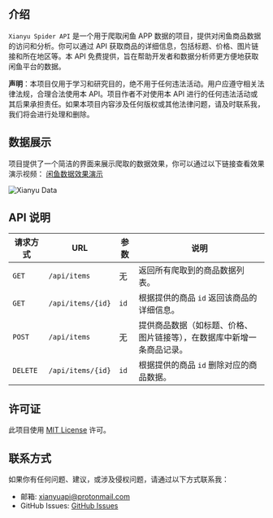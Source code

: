## 介绍

`Xianyu Spider API` 是一个用于爬取闲鱼 APP 数据的项目，提供对闲鱼商品数据的访问和分析。你可以通过 API 获取商品的详细信息，包括标题、价格、图片链接和所在地区等。本 API 免费提供，旨在帮助开发者和数据分析师更方便地获取闲鱼平台的数据。

**声明**：本项目仅用于学习和研究目的，绝不用于任何违法活动。用户应遵守相关法律法规，合理合法使用本 API。项目作者不对使用本 API 进行的任何违法活动或其后果承担责任。如果本项目内容涉及任何版权或其他法律问题，请及时联系我，我们将会进行处理和删除。

## 数据展示

项目提供了一个简洁的界面来展示爬取的数据效果，你可以通过以下链接查看效果演示视频：
[闲鱼数据效果演示](https://youtu.be/LL1ilLlo-7Q)

![Xianyu Data](https://github.com/user-attachments/assets/9c6f712e-6b7c-4e1e-99a3-29171af40c6c)


## API 说明

| 请求方式 | URL                  | 参数     | 说明                                            |
|----------|----------------------|----------|-------------------------------------------------|
| `GET`    | `/api/items`         | 无       | 返回所有爬取到的商品数据列表。                   |
| `GET`    | `/api/items/{id}`    | `id`     | 根据提供的商品 `id` 返回该商品的详细信息。       |
| `POST`   | `/api/items`         | 无       | 提供商品数据（如标题、价格、图片链接等），在数据库中新增一条商品记录。 |
| `DELETE` | `/api/items/{id}`    | `id`     | 根据提供的商品 `id` 删除对应的商品数据。         |

## 许可证

此项目使用 [MIT License](LICENSE) 许可。

## 联系方式

如果你有任何问题、建议，或涉及侵权问题，请通过以下方式联系我：

- 邮箱: xianyuapi@protonmail.com
- GitHub Issues: [GitHub Issues](https://github.com/yourusername/xianyu_spider_api/issues)
